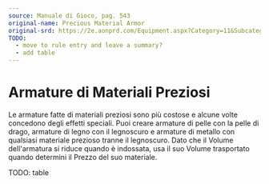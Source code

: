 ```yaml
---
source: Manuale di Gioco, pag. 543
original-name: Precious Material Armor
original-srd: https://2e.aonprd.com/Equipment.aspx?Category=11&Subcategory=12
TODO:
  - move to rule entry and leave a summary?
  - add table
---
```


# Armature di Materiali Preziosi

Le armature fatte di materiali preziosi sono più costose e alcune volte
concedono degli effetti speciali. Puoi creare armature di pelle con la pelle di
drago, armature di legno con il legnoscuro e armature di metallo con qualsiasi
materiale prezioso tranne il legnoscuro. Dato che il Volume dell'armatura si
riduce quando è indossata, usa il suo Volume trasportato quando determini il
Prezzo del suo materiale.

TODO: table
